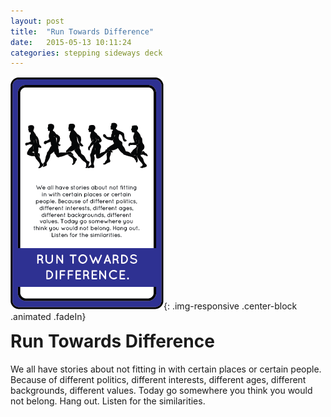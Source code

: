 ```yaml
---
layout: post
title:  "Run Towards Difference"
date:   2015-05-13 10:11:24
categories: stepping sideways deck
---
```

![Run Towards Difference Card](https://github.com/steppingsideways/steppingsideways.github.io/blob/master/images/run_towards_differences.png?raw=true){: .img-responsive .center-block .animated .fadeIn}

<div class="row">
	<div class="animated fadeIn col-md-12">
		<h1 style="margin-top:0px;">Run Towards Difference</h1>
		We all have stories about not fitting in with certain places or certain people. Because of different politics, different interests, different ages, different backgrounds, different values. Today go somewhere you think you would not belong. Hang out. Listen for the similarities.
	</div>
</div>